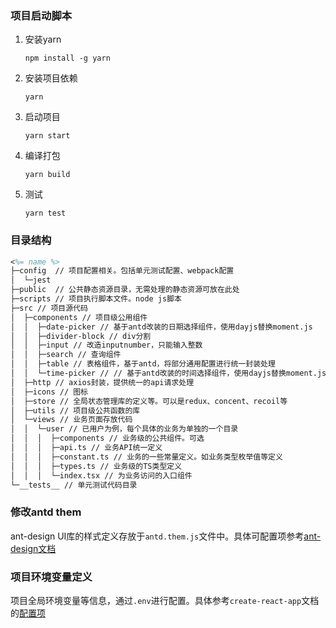 ### 项目启动脚本

1. 安装yarn

   ```shell
   npm install -g yarn
   ```

2. 安装项目依赖

   ```shell
   yarn
   ```

3. 启动项目

   ```shell
   yarn start
   ```

4. 编译打包

   ```shell
   yarn build
   ```

5. 测试

   ```shell
   yarn test
   ```

### 目录结构

```tex
<%= name %>
├─config  // 项目配置相关。包括单元测试配置、webpack配置
│  └─jest
├─public  // 公共静态资源目录，无需处理的静态资源可放在此处
├─scripts // 项目执行脚本文件。node js脚本
├─src // 项目源代码
│  ├─components // 项目级公用组件
│  │  ├─date-picker // 基于antd改装的日期选择组件，使用dayjs替换moment.js
│  │  ├─divider-block // div分割
│  │  ├─input // 改造inputnumber，只能输入整数
│  │  ├─search // 查询组件
│  │  ├─table // 表格组件，基于antd，将部分通用配置进行统一封装处理
│  │  └─time-picker // // 基于antd改装的时间选择组件，使用dayjs替换moment.js
│  ├─http // axios封装，提供统一的api请求处理
│  ├─icons // 图标
│  ├─store // 全局状态管理库的定义等。可以是redux、concent、recoil等
│  ├─utils // 项目级公共函数的库
│  └─views // 业务页面存放代码
│  │  └─user // 已用户为例，每个具体的业务为单独的一个目录
│  │  │  ├─components // 业务级的公共组件。可选
│  │  │  ├─api.ts // 业务API统一定义
│  │  │  ├─constant.ts // 业务的一些常量定义。如业务类型枚举值等定义
│  │  │  ├─types.ts // 业务级的TS类型定义
│  │  │  └─index.tsx // 为业务访问的入口组件
└─__tests__ // 单元测试代码目录
```

### 修改antd them

ant-design UI库的样式定义存放于`antd.them.js`文件中。具体可配置项参考[ant-design文档](https://4x.ant.design/docs/react/customize-theme-cn)

### 项目环境变量定义

项目全局环境变量等信息，通过`.env`进行配置。具体参考`create-react-app`文档的[配置项](https://create-react-app.dev/docs/advanced-configuration)
